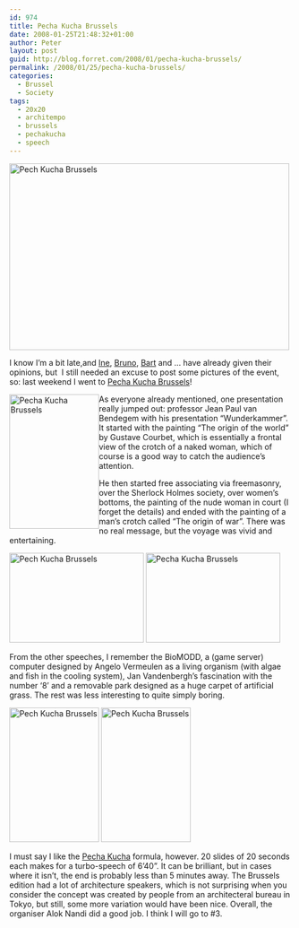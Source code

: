 ```yaml
---
id: 974
title: Pecha Kucha Brussels
date: 2008-01-25T21:48:32+01:00
author: Peter
layout: post
guid: http://blog.forret.com/2008/01/pecha-kucha-brussels/
permalink: /2008/01/25/pecha-kucha-brussels/
categories:
  - Brussel
  - Society
tags:
  - 20x20
  - architempo
  - brussels
  - pechakucha
  - speech
---
```

[<img loading="lazy" width="500" src="http://farm3.static.flickr.com/2195/2207058581_fe92681509.jpg" alt="Pech Kucha Brussels" height="333" />](http://www.flickr.com/photos/pforret/2207058581/ "Pech Kucha Brussels by PeterForret, on Flickr")

I know I&#8217;m a bit late,and [Ine](http://feeds.feedburner.com/~r/monuments/~3/220450572/pecha_kucha.html), [Bruno](http://bvlg.blogspot.com/2008/01/pecha-kucha-vol-02-been-there-seen-it.html), [Bart](http://www.mouseover.be/2008/01/21/wat-maakt-een-goede-pecha-kucha-presentatie/) and &#8230; have already given their opinions, but  I still needed an excuse to post some pictures of the event, so: last weekend I went to [Pecha Kucha Brussels](http://pechakucha.architempo.net/)!

[<img loading="lazy" width="160" src="http://farm3.static.flickr.com/2283/2207070321_d20088f9e7_m.jpg" alt="Pecha Kucha Brussels" height="240" style="float: left" />](http://www.flickr.com/photos/pforret/2207070321/ "Pech Kucha Brussels by PeterForret, on Flickr") As everyone already mentioned, one presentation really jumped out: professor Jean Paul van Bendegem with his presentation &#8220;Wunderkammer&#8221;. It started with the painting &#8220;The origin of the world&#8221; by Gustave Courbet, which is essentially a frontal view of the crotch of a naked woman, which of course is a good way to catch the audience&#8217;s attention.

He then started free associating via freemasonry, over the Sherlock Holmes society, over women&#8217;s bottoms, the painting of the nude woman in court (I forget the details) and ended with the painting of a man&#8217;s crotch called &#8220;The origin of war&#8221;. There was no real message, but the voyage was vivid and entertaining.  
<!--more-->

  
[<img loading="lazy" width="240" src="http://farm3.static.flickr.com/2117/2207860666_4708ef6d70_m.jpg" alt="Pech Kucha Brussels" height="160" />](http://www.flickr.com/photos/pforret/2207860666/ "Pech Kucha Brussels by PeterForret, on Flickr") [<img loading="lazy" width="240" src="http://farm3.static.flickr.com/2391/2207863384_e07f3a8239_m.jpg" alt="Pecha Kucha Brussels" height="160" />](http://www.flickr.com/photos/pforret/2207863384/ "Pecha Kucha Brussels by PeterForret, on Flickr")

From the other speeches, I remember the BioMODD, a (game server) computer designed by Angelo Vermeulen as a living organism (with algae and fish in the cooling system), Jan Vandenbergh&#8217;s fascination with the number &#8216;8&#8217; and a removable park designed as a huge carpet of artificial grass. The rest was less interesting to quite simply boring.

[<img loading="lazy" width="160" src="http://farm3.static.flickr.com/2317/2207864840_4484b067d9_m.jpg" alt="Pech Kucha Brussels" height="240" />](http://www.flickr.com/photos/pforret/2207864840/ "Pech Kucha Brussels by PeterForret, on Flickr") [<img loading="lazy" width="160" src="http://farm3.static.flickr.com/2220/2207867564_d461f201ed_m.jpg" alt="Pech Kucha Brussels" height="240" />](http://www.flickr.com/photos/pforret/2207867564/ "Pech Kucha Brussels by PeterForret, on Flickr")

I must say I like the [Pecha Kucha](http://www.pecha-kucha.org/) formula, however. 20 slides of 20 seconds each makes for a turbo-speech of 6&#8217;40&#8221;. It can be brilliant, but in cases where it isn&#8217;t, the end is probably less than 5 minutes away. The Brussels edition had a lot of architecture speakers, which is not surprising when you consider the concept was created by people from an architecteral bureau in Tokyo, but still, some more variation would have been nice. Overall, the organiser Alok Nandi did a good job. I think I will go to #3.